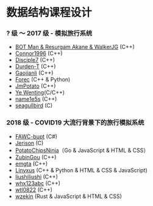 # 数据结构课程设计

### ? 级 ～ 2017 级 - 模拟旅行系统

* [BOT Man & Resurgam Akane & WalkerJG](https://github.com/BOT-Man-JL/BUPT-Projects/tree/master/2-1-Data-Structure/Travel%20Management%20Project) (C++)
* [Connor1996](https://github.com/Connor1996/Travel-Query-System) (C++)
* [Disciple7](https://github.com/Disciple7/BUPT-DataStruct) (C++)
* [Durden-T](https://github.com/Durden-T/travelSimulation) (C++)
* [Gaojianli](https://github.com/Gaojianli/Travel-Emulator) (C++)
* [Forec](https://github.com/Forec/course-design) (C++ & Python)
* [JmPotato](https://github.com/JmPotato/Travel_Simulation) (C++)
* [Ye Wenting](https://github.com/YeWenting/Results-Management-System)(C/C++)
* [name1e5s](https://github.com/name1e5s/Travel-Simulation) (C++)
* [seagullbird](https://github.com/seagullbird/Tourguide_System) (C)


### 2018 级 - COVID19 大流行背景下的旅行模拟系统

* [FAWC-bupt](https://github.com/FAWC-bupt/Course-design-of-data-structure) (C#)
* [Jerison](https://github.com/Jerison/Covid-Travel-System) (C)
* [PotatoChipsNinja](https://github.com/PotatoChipsNinja/COVID-19-Travel-System)（Go & JavaScript & HTML & CSS）
* [ZubinGou](https://github.com/ZubinGou/Travel-Emu) (C++)
* [emgta](https://github.com/emgta/SimulateTravelSystem) (C++)
* [Linyxus](https://github.com/linyxus/travel-agency) (C++ & Python & HTML & CSS & JavaScript)
* [liushiliushi](https://github.com/liushiliushi/BUPT-TravelSystem) (C++)
* [whx123abc](https://github.com/whx123abc/Journey) (C++)
* [wtl0822](https://github.com/wtl0822/Travel-Simulation) (C++)
* [wzekin](https://github.com/wzekin/BUPT-Projects/tree/master/Data-Structure) (Rust & JavaScript & HTML & CSS)